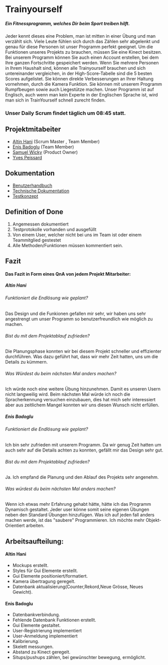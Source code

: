 # Trainyourself
##### Ein Fitnessprogramm, welches Dir beim Sport treiben hilft.                                                                         
Jeder kennt dieses eine Problem, man ist mitten in einer Übung und man verzählt sich. Viele Leute fühlen sich durch das Zählen sehr abgelenkt und genau für diese Personen ist unser Programm perfekt geeignet. Um die Funktionen unseres Projekts zu brauchen, müssen Sie eine Kinect besitzen. Bei unserem Programm können Sie auch einen Account erstellen, bei dem Ihre ganzen Fortschritte gespeichert werden. Wenn Sie mehrere Personen in Ihrem Haushalt sind, können alle Trainyourself brauchen und sich untereinander vergleichen, in der High-Score-Tabelle sind die 5 besten Scores aufgelistet. Sie können direkte Verbesserungen an Ihrer Haltung vornehmen, durch die Kamera Funktion. Sie können mit unserem Programm Rumpfbeugen sowie auch Liegestütze machen. Unser Programm ist auf Englisch, auch wenn man kein Experte in der Englischen Sprache ist, wird man sich in TrainYourself schnell zurecht finden.


### Unser Daily Scrum findet täglich um 08:45 statt.

## Projektmitabeiter

* [Altin Hani](https://github.com/xahanix) (Scrum Master , Team Member)
* [Enis Badoglu](https://github.com/badogluEnis) (Team Member)
* [Samuel Wicky](https://github.com/soxyl) (Product Owner) 
* [Yves Peissard](https://github.com/)
## Dokumentation

* [Benutzerhandbuch](docs/usermanual.md)
* [Technische Dokumentation](docs/technical.md)
* [Testkonzept](docs/testing.md)

## Definition of Done

1. Angemessen dokumentiert
2. Testprotokolle vorhanden und ausgefüllt
3. Von einem User, welcher nicht bei uns im Team ist oder einem Teammitglied gestestet
4. Alle Methoden/Funktionen müssen kommentiert sein.



## Fazit

#### Das Fazit in Form eines QnA von jedem Projekt Mitarbeiter:

##### Altin Hani

###### Funktioniert die Endlösung wie geplant?
Das Design und die Funkionen gefallen mir sehr, wir haben uns sehr angestrengt um unser Programm so benutzerfreundlich wie möglich zu machen. 
 
###### Bist du mit dem Projektablauf zufrieden?
Die Planungsphase konnten wir bei diesem Projekt schneller und effizienter durchführen. Was dazu geführt hat, dass wir mehr Zeit hatten, uns um die Details zu kümmern. 
 
###### Was Würdest du beim nächsten Mal anders machen?
Ich würde noch eine weitere Übung hinzunehmen. Damit es unseren Usern nicht langweilig wird. Beim nächsten Mal würde ich noch die Spracherkennung versuchen einzubauen, dies hat mich sehr interessiert aber aus zeitlichem Mangel konnten wir uns diesen Wunsch nicht erfüllen.

##### Enis Badoglu

###### Funktioniert die Endlösung wie geplant?
Ich bin sehr zufrieden mit unserem Programm. Da wir genug Zeit hatten um auch sehr auf die Details achten zu konnten, gefällt mir das Design sehr gut.

###### Bist du mit dem Projektablauf zufrieden?
Ja. Ich empfand die Planung und den Ablauf des Projekts sehr angenehm.

###### Was würdest du beim nächsten Mal anders machen?
Wenn ich etwas mehr Erfahrung gehabt hätte, hätte ich das Programm Dynamisch gestaltet. Jeder user könne somit seine eigenen Übungen neben den Standard Übungen hinzufügen. Was ich auf jeden fall anders machen werde, ist das "saubere" Programmieren. Ich möchte mehr Objekt-Orientiert arbeiten.


## Arbeitsaufteilung:
#### Altin Hani

* Mockups erstellt.
* Styles für Gui Elemente erstellt.
* Gui Elemente positioniert/formatiert.
* Kamera übertragung geregelt.
* Datenbank aktualisierung(Counter,Rekord,Neue Grösse, Neues Gewicht).

#### Enis Badoglu

* Datenbankverbindung.
* Fehlende Datenbank Funktionen erstellt. 
* Gui Elemente gestaltet.
* User-Registrierung implementiert
* User-Anmeldung implementiert
* Kalibrierung.
* Skelett messungen.
* Abstand zu Kinect geregelt.
* Situps/pushups zählen, bei gewünschter bewegung, ermöglicht.
